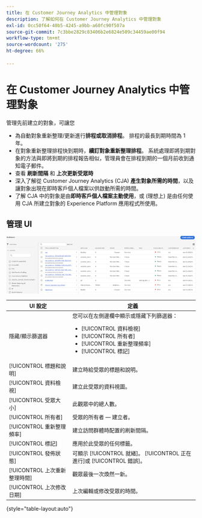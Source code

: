 ```yaml
---
title: 在 Customer Journey Analytics 中管理對象
description: 了解如何在 Customer Journey Analytics 中管理對象
exl-id: 0cc50f64-40b5-4245-a9bb-a60fc90f507a
source-git-commit: 7c3bbe2829c83406b2e6824e509c34459ae00f94
workflow-type: tm+mt
source-wordcount: '275'
ht-degree: 66%

---
```


# 在 Customer Journey Analytics 中管理對象

管理先前建立的對象，可讓您

* 為自動對象重新整理/更新進行&#x200B;**排程或取消排程**。 排程的最長到期時間為 1 年。
* 在對象重新整理排程快到期時，**續訂對象重新整理排程**。 系統處理即將到期對象的方法與即將到期的排程報告相似，管理員會在排程到期的一個月前收到通知電子郵件。
* 查看 **刷新間隔** 和 **上次更新受眾時**
* 深入了解從 Customer Journey Analytics (CJA) **產生對象所需的時間**，以及讓對象出現在即時客戶個人檔案以供啟動所需的時間。
* 了解 CJA 中的對象是由&#x200B;**即時客戶個人檔案主動使用**，或 (理想上) 是由任何使用 CJA 所建立對象的 Experience Platform 應用程式所使用。

## 管理 UI

![](assets/manage.png)

| UI 設定 | 定義 |
| --- | --- |
| 隱藏/顯示篩選器 | 您可以在左側邊欄中顯示或隱藏下列篩選器： <ul><li>[!UICONTROL 資料檢視]</li><li>[!UICONTROL 所有者]</li><li>[!UICONTROL 重新整理頻率]</li><li>[!UICONTROL 標記]</li></ul> |
| [!UICONTROL 標題和說明] | 建立時給受眾的標題和說明。 |
| [!UICONTROL 資料檢視] | 建立此受眾的資料視圖。 |
| [!UICONTROL 受眾大小] | 此觀眾中的總人數。 |
| [!UICONTROL 所有者] | 受眾的所有者 — 建立者。 |
| [!UICONTROL 重新整理頻率] | 建立訪問群體時配置的刷新間隔。 |
| [!UICONTROL 標記] | 應用於此受眾的任何標籤。 |
| [!UICONTROL 發佈狀態] | 可顯示 [!UICONTROL 就緒]。 [!UICONTROL 正在進行]或 [!UICONTROL 錯誤]。 |
| [!UICONTROL  上次重新整理時間] | 觀眾最後一次煥然一新。 |
| [!UICONTROL 上次修改日期] | 上次編輯或修改受眾的時間。 |

{style=&quot;table-layout:auto&quot;}
